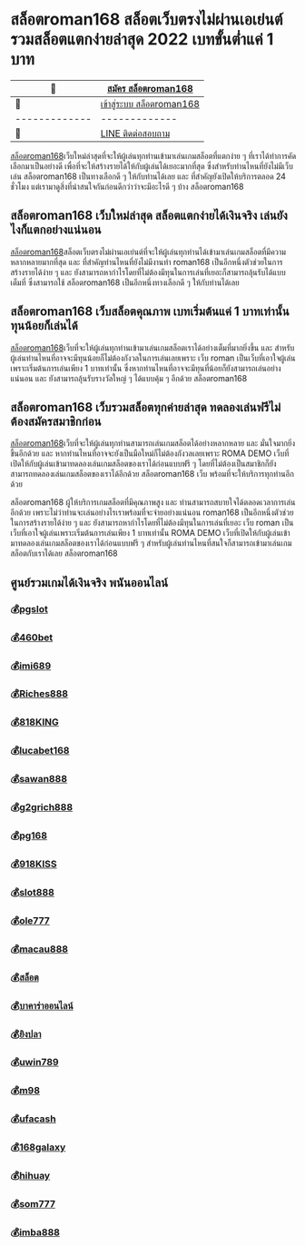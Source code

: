 # สล็อตroman168 สล็อตเว็บตรงไม่ผ่านเอเย่นต์ รวมสล็อตแตกง่ายล่าสุด 2022 เบทขั้นต่ำแค่ 1 บาท 

:money_with_wings: | [สมัคร สล็อตroman168​](https://bit.ly/3LRjuTX)
------------- | -------------
:sparkling_heart:  |[เข้าสู่ระบบ สล็อตroman168​](https://bit.ly/3LRjuTX)
------------- | -------------
:calling: | [LINE ติดต่อสอบถาม](https://bit.ly/3fv4cbx)

[สล็อตroman168​](https://bit.ly/3LRjuTX)  เว็บใหม่ล่าสุดที่จะให้ผู้เล่นทุกท่านเข้ามาเล่นเกมสล็อตที่แตกง่าย ๆ ที่เราได้ทำการคัดเลือกมาเป็นอย่างดี เพื่อที่จะให้สร้างรายได้ให้กับผู้เล่นได้เยอะมากที่สุด ซึ่งสำหรับท่านไหนที่ยังไม่มีเว็บเล่น สล็อตroman168 เป็นทางเลือกดี ๆ ให้กับท่านได้เลย และ ที่สำคัญยังเปิดให้บริการตลอด 24 ชั่วโมง แต่เรามาดูสิ่งที่น่าสนใจกันก่อนดีกว่าว่าจะมีอะไรดี ๆ บ้าง สล็อตroman168   

## สล็อตroman168 เว็บใหม่ล่าสุด สล็อตแตกง่ายได้เงินจริง เล่นยังไงก็แตกอย่างแน่นอน 
[สล็อตroman168​](https://bit.ly/3LRjuTX)  สล็อตเว็บตรงไม่ผ่านเอเย่นต์ที่จะให้ผู้เล่นทุกท่านได้เข้ามาเล่นเกมสล็อตที่มีความหลากหลายมากที่สุด และ ที่สำคัญท่านไหนที่ยังไม่มีงานทำ roman168 เป็นอีกหนึ่งตัวช่วยในการสร้างรายได้ง่าย ๆ และ ยังสามารถหากำไรโดยที่ไม่ต้องมีทุนในการเล่นที่เยอะก็สามารถลุ้นรับได้แบบเต็มที่ ซึ่งสามารถใช้ สล็อตroman168 เป็นอีกหนึ่งทางเลือกดี ๆ ให้กับท่านได้เลย 

## สล็อตroman168 เว็บสล็อตคุณภาพ เบทเริ่มต้นแค่ 1 บาทเท่านั้น ทุนน้อยก็เล่นได้ 
[สล็อตroman168​](https://bit.ly/3LRjuTX)  เว็บที่จะให้ผู้เล่นทุกท่านเข้ามาเล่นเกมสล็อตเราได้อย่างเต็มที่มากยิ่งขึ้น และ สำหรับผู้เล่นท่านไหนที่อาจจะมีทุนน้อยก็ไม่ต้องกังวลในการเล่นเลยเพราะ เว็บ roman เป็นเว็บที่เอาใจผู้เล่นเพราะเริ่มต้นการเล่นเพียง 1 บาทเท่านั้น ซึ่งหากท่านไหนที่อาจจะมีทุนที่น้อยก็ยังสามารถเล่นอย่างแน่นอน และ ยังสามารถลุ้นรับรางวัลใหญ่ ๆ ได้แบบคุ้ม ๆ อีกด้วย สล็อตroman168 

## สล็อตroman168 เว็บรวมสล็อตทุกค่ายล่าสุด ทดลองเล่นฟรีไม่ต้องสมัครสมาชิกก่อน 
[สล็อตroman168​](https://bit.ly/3LRjuTX)  เว็บที่จะให้ผู้เล่นทุกท่านสามารถเล่นเกมสล็อตได้อย่างหลากหลาย และ มั่นใจมากยิ่งขึ้นอีกด้วย และ หากท่านไหนที่อาจจะยังเป็นมือใหม่ก็ไม่ต้องกังวลเลยเพราะ  ROMA DEMO เว็บที่เปิดให้กับผู้เล่นเข้ามาทดลองเล่นเกมสล็อตของเราได้ก่อนแบบฟรี ๆ โดยที่ไม่ต้องเป็นสมาชิกก็ยังสามารถทดลองเล่นเกมสล็อตของเราได้อีกด้วย สล็อตroman168 เว็บ พร้อมที่จะให้บริการทุกท่านอีกด้วย 

สล็อตroman168 ผู้ให้บริการเกมสล็อตที่มีคุณภาพสูง และ ท่านสามารถสบายใจได้ตลอดเวลาการเล่นอีกด้วย เพราะไม่ว่าท่านจะเล่นอย่างไรเราพร้อมที่จะจ่ายอย่างแน่นอน roman168 เป็นอีกหนึ่งตัวช่วยในการสร้างรายได้ง่าย ๆ และ ยังสามารถหากำไรโดยที่ไม่ต้องมีทุนในการเล่นที่เยอะ เว็บ roman เป็นเว็บที่เอาใจผู้เล่นเพราะเริ่มต้นการเล่นเพียง 1 บาทเท่านั้น ROMA DEMO เว็บที่เปิดให้กับผู้เล่นเข้ามาทดลองเล่นเกมสล็อตของเราได้ก่อนแบบฟรี ๆ สำหรับผู้เล่นท่านไหนที่สนใจก็สามารถเข้ามาเล่นเกมสล็อตกับเราได้เลย สล็อตroman168 


 
## ศูนย์รวมเกมได้เงินจริง พนันออนไลน์
### :moneybag:[pgslot](https://bit.ly/3LRjuTX)
### :moneybag:[460bet](https://bit.ly/3LRjuTX)
### :moneybag:[imi689](https://bit.ly/3LRjuTX)
### :moneybag:[Riches888](https://bit.ly/3LRjuTX)
### :moneybag:[818KING](https://bit.ly/3LRjuTX)
### :moneybag:[lucabet168](https://bit.ly/3LRjuTX)
### :moneybag:[sawan888](https://bit.ly/3LRjuTX)
### :moneybag:[g2grich888](https://bit.ly/3LRjuTX)
### :moneybag:[pg168](https://bit.ly/3LRjuTX)
### :moneybag:[918KISS](https://bit.ly/3LRjuTX)
### :moneybag:[slot888](https://bit.ly/3LRjuTX)
### :moneybag:[ole777](https://bit.ly/3LRjuTX)
### :moneybag:[macau888](https://bit.ly/3LRjuTX)
### :moneybag:[สล็อต](https://bit.ly/3LRjuTX)
### :moneybag:[บาคาร่าออนไลน์](https://bit.ly/3LRjuTX)
### :moneybag:[ยิงปลา](https://bit.ly/3LRjuTX)
### :moneybag:[uwin789](https://bit.ly/3LRjuTX)
### :moneybag:[m98](https://bit.ly/3LRjuTX)
### :moneybag:[ufacash](https://bit.ly/3LRjuTX)
### :moneybag:[168galaxy](https://bit.ly/3LRjuTX)
### :moneybag:[hihuay](https://bit.ly/3LRjuTX)
### :moneybag:[som777](https://bit.ly/3LRjuTX)
### :moneybag:[imba888](https://bit.ly/3LRjuTX)
